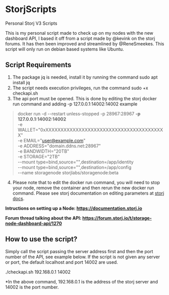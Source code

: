 # StorjScripts
Personal Storj V3 Scripts

This is my personal script made to check up on my nodes with the new dashboard API, I based it off from a script made by @kevink on the storj forums. It has then been improved and streamlined by @ReneSmeekes. This script will only run on debian based systems like Ubuntu. 

## Script Requirements
1. The package jq is needed, install it by running the command sudo apt install jq
2. The script needs execution privileges, run the command sudo +x checkapi.sh
3. The api port must be opened. This is done by editing the storj docker run command and adding -p 127.0.0.1:14002:14002 example

> docker run -d --restart unless-stopped -p 28967:28967 **-p 127.0.0.1:14002:14002** \
    -e WALLET="0xXXXXXXXXXXXXXXXXXXXXXXXXXXXXXXXXXXXXXXXX" \
    -e EMAIL="user@example.com" \
    -e ADDRESS="domain.ddns.net:28967" \
    -e BANDWIDTH="20TB" \
    -e STORAGE="2TB" \
    --mount type=bind,source="<identity-dir>",destination=/app/identity \
    --mount type=bind,source="<storage-dir>",destination=/app/config \
    --name storagenode storjlabs/storagenode:beta
4. Please note that to edit the docker run command, you will need to stop your node, remove the container and then rerun the new docker run command. Please see storj documentation on editing parameters at [storj docs](https://documentation.storj.io/resources/frequently-asked-questions#how-do-i-change-change-my-parameters-such-as-payout-address-allotted-storage-space-and-bandwidth).
  
**Intructions on setting up a Node: https://documentation.storj.io**

**Forum thread talking about the API: https://forum.storj.io/t/storage-node-dashboard-api/1270**


## How to use the script?

Simply call the script passing the server address first and then the port number of the API, see example below. If the script is not given any server or port, the default localhost and port 14002 are used.

./checkapi.sh 192.168.0.1 14002

*In the above command, 192.168.0.1 is the address of the storj server and 14002 is the port number.




